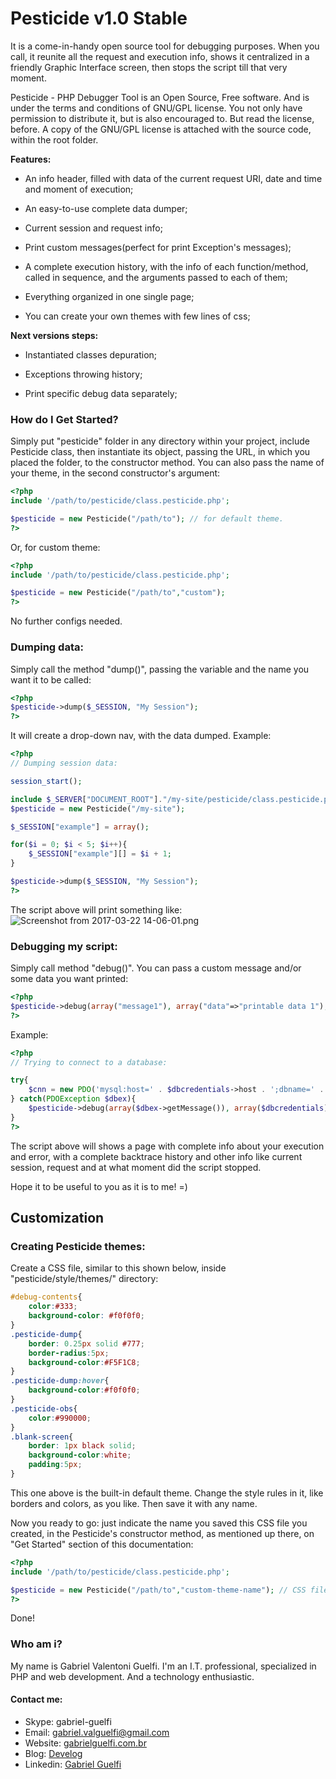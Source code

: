 # Pesticide v1.0 Stable #

It is a come-in-handy open source tool for debugging purposes. When you call, it reunite all the request and execution info, shows it centralized in a friendly Graphic Interface screen, then stops the script till that very moment.

Pesticide - PHP Debugger Tool is an Open Source, Free software. And is under the terms and conditions of GNU/GPL license. You not only have permission to distribute it, but is also encouraged to. But read the license, before. A copy of the GNU/GPL license is attached with the source code, within the root folder.

**Features:**

- An info header, filled with data of the current request URI, date and time and moment of execution;

- An easy-to-use complete data dumper;

- Current session and request info;

- Print custom messages(perfect for print Exception's messages);

- A complete execution history, with the info of each function/method, called in sequence, and the arguments passed to each of them;

- Everything organized in one single page;

- You can create your own themes with few lines of css; 



**Next versions steps:**

- Instantiated classes depuration;

- Exceptions throwing history;

- Print specific debug data separately;



### How do I Get Started? ###

Simply put "pesticide" folder in any directory within your project, include Pesticide class, then instantiate its object, passing the URL, in which you placed the folder, to the constructor method. You can also pass the name of your theme, in the second constructor's argument:
```php
<?php
include '/path/to/pesticide/class.pesticide.php';

$pesticide = new Pesticide("/path/to"); // for default theme.
?>
```
Or, for custom theme:
```php
<?php
include '/path/to/pesticide/class.pesticide.php';

$pesticide = new Pesticide("/path/to","custom");
?>
```
No further configs needed.



### Dumping data: ###

Simply call the method "dump()", passing the variable and the name you want it to be called:
```php
<?php
$pesticide->dump($_SESSION, "My Session");
?>
```
It will create a drop-down nav, with the data dumped.
Example:
```php
<?php
// Dumping session data:

session_start();

include $_SERVER["DOCUMENT_ROOT"]."/my-site/pesticide/class.pesticide.php";
$pesticide = new Pesticide("/my-site");

$_SESSION["example"] = array();

for($i = 0; $i < 5; $i++){
	$_SESSION["example"][] = $i + 1;
}

$pesticide->dump($_SESSION, "My Session");
?>
```
The script above will print something like:
![Screenshot from 2017-03-22 14-06-01.png](https://bitbucket.org/repo/ypKoa47/images/2294351145-Screenshot%20from%202017-03-22%2014-06-01.png)




### Debugging my script: ###

Simply call method "debug()". You can pass a custom message and/or some data you want printed:
```php
<?php
$pesticide->debug(array("message1"), array("data"=>"printable data 1");
?>
```
Example:
```php
<?php
// Trying to connect to a database:

try{
    $cnn = new PDO('mysql:host=' . $dbcredentials->host . ';dbname=' . $dbcredentials->name, $dbcredentials->user, $dbcredentials->pass);
} catch(PDOException $dbex){
    $pesticide->debug(array($dbex->getMessage()), array($dbcredentials));
}
?>
```
The script above will shows a page with complete info about your execution and error, with a complete backtrace history and other info like current session, request and at what moment did the script stopped.

Hope it to be useful to you as it is to me! =)



## Customization ##

### Creating Pesticide themes: ###

Create a CSS file, similar to this shown below, inside "pesticide/style/themes/" directory:
```css
#debug-contents{
    color:#333;
    background-color: #f0f0f0;
}
.pesticide-dump{
    border: 0.25px solid #777;
    border-radius:5px;
    background-color:#F5F1C8;
}
.pesticide-dump:hover{
    background-color:#f0f0f0;
}
.pesticide-obs{
    color:#990000;
}
.blank-screen{
    border: 1px black solid;
    background-color:white;
    padding:5px;
}
```
This one above is the built-in default theme. Change the style rules in it, like borders and colors, as you like. Then save it with any name. 

Now you ready to go: just indicate the name you saved this CSS file you created, in the Pesticide's constructor method, as mentioned up there, on "Get Started" section of this documentation:
```php
<?php
include '/path/to/pesticide/class.pesticide.php';

$pesticide = new Pesticide("/path/to","custom-theme-name"); // CSS file's name, in this case would be "cutom-theme-name.css"
?>
```
Done!



### Who am i? ###

My name is Gabriel Valentoni Guelfi. I'm an I.T. professional, specialized in PHP and web development. And a technology enthusiastic.

#### Contact me: ####
* Skype: gabriel-guelfi
* Email: gabriel.valguelfi@gmail.com
* Website: [gabrielguelfi.com.br](http://gabrielguelfi.com.br)
* Blog: [Develog](http://blog.gabrielguelfi.com.br)
* Linkedin: [Gabriel Guelfi](https://br.linkedin.com/in/gabriel-valentoni-guelfi-30ba8b4b)
